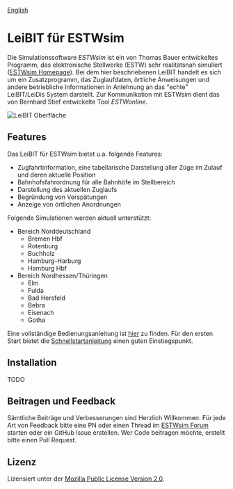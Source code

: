 [English](README.en.md)

# LeiBIT für ESTWsim
Die Simulationssoftware *ESTWsim* ist ein von Thomas Bauer entwickeltes Programm, das elektronische Stellwerke (ESTW) sehr realitätsnah simuliert ([ESTWsim Homepage](https://www.estwsim.de)). Bei dem hier beschriebenen LeiBIT handelt es sich um ein Zusatzprogramm, das Zuglaufdaten, örtliche Anweisungen und andere betriebliche Informationen in Anlehnung an das "echte" LeiBIT/LeiDis System darstellt. Zur Kommunikation mit ESTWsim dient das von Bernhard Stief entwickelte Tool *ESTWonline*.

![LeiBIT Oberfläche](https://raw.githubusercontent.com/wiki/jannikbecker/leibit/img/overview_windows.png)

## Features
Das LeiBIT für ESTWsim bietet u.a. folgende Features:

- Zugfahrtinformation, eine tabellarische Darstellung aller Züge im Zulauf und deren aktuelle Position
- Bahnhofsfahrordnung für alle Bahnhöfe im Stellbereich
- Darstellung des aktuellen Zuglaufs
- Begründung von Verspätungen
- Anzeige von örtlichen Anordnungen

Folgende Simulationen werden aktuell unterstützt:

- Bereich Norddeutschland
    - Bremen Hbf
    - Rotenburg
    - Buchholz
    - Hamburg-Harburg
    - Hamburg Hbf
- Bereich Nordhessen/Thüringen
    - Elm
    - Fulda
    - Bad Hersfeld
    - Bebra
    - Eisenach
    - Gotha

Eine vollständige Bedienungsanleitung ist [hier](https://github.com/jannikbecker/leibit/wiki) zu finden. Für den ersten Start bietet die [Schnellstartanleitung](https://github.com/jannikbecker/leibit/wiki/Schnellstartanleitung) einen guten Einstiegspunkt.

## Installation
TODO

## Beitragen und Feedback
Sämtliche Beiträge und Verbesserungen sind Herzlich Willkommen. Für jede Art von Feedback bitte eine PN oder einen Thread im [ESTWsim Forum](https://estwsim-forum.de/) starten oder ein GitHub Issue erstellen. Wer Code beitragen möchte, erstellt bitte einen Pull Request.

## Lizenz
Lizensiert unter der [Mozilla Public License Version 2.0](LICENSE).